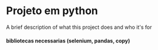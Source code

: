 
# Projeto em python

A brief description of what this project does and who it's for

#### bibliotecas necessarias (selenium, pandas, copy)

